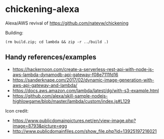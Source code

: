 # chickening-alexa

Alexa/AWS revival of https://github.com/natevw/chickening

Building:

    (rm build.zip; cd lambda && zip -r ../build .)


## Handy references/examples

* https://hackernoon.com/create-a-serverless-rest-api-with-node-js-aws-lambda-dynamodb-api-gateway-f08e7111fd16
* https://sanderknape.com/2017/02/dynamic-image-generation-with-aws-api-gateway-and-lambda/
* https://docs.aws.amazon.com/lambda/latest/dg/with-s3-example.html
* https://github.com/alexa/skill-sample-nodejs-highlowgame/blob/master/lambda/custom/index.js#L129


Icon credit:

* https://www.publicdomainpictures.net/en/view-image.php?image=8793&picture=egg
* http://www.publicdomainfiles.com/show_file.php?id=13925197216021